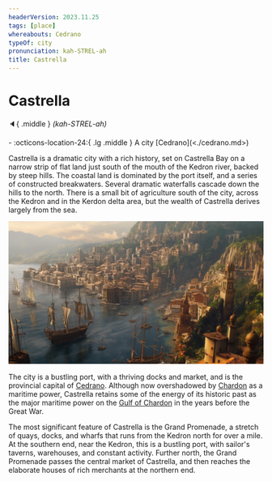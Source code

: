 ```yaml
---
headerVersion: 2023.11.25
tags: [place]
whereabouts: Cedrano
typeOf: city
pronunciation: kah-STREL-ah
title: Castrella
---
```

# Castrella
:speaker:{ .middle } *(kah-STREL-ah)*  
<div class="grid cards ext-narrow-margin ext-one-column" markdown>
-    :octicons-location-24:{ .lg .middle } A city [Cedrano](<./cedrano.md>)  
</div>


Castrella is a dramatic city with a rich history, set on Castrella Bay on a narrow strip of flat land just south of the mouth of the Kedron river, backed by steep hills. The coastal land is dominated by the port itself, and a series of constructed breakwaters. Several dramatic waterfalls cascade down the hills to the north. There is a small bit of agriculture south of the city, across the Kedron and in the Kerdon delta area, but the wealth of Castrella derives largely from the sea.

![Castrella V2](../../../../assets/castrella-v2.jpg)

The city is a bustling port, with a thriving docks and market, and is the provincial capital of [Cedrano](<./cedrano.md>). Although now overshadowed by [Chardon](<../chardon/chardon.md>) as a maritime power, Castrella retains some of the energy of its historic past as the major maritime power on the [Gulf of Chardon](<../../gulf-of-chardon.md>) in the years before the Great War. 

The most significant feature of Castrella is the Grand Promenade, a stretch of quays, docks, and wharfs that runs from the Kedron north for over a mile. At the southern end, near the Kedron, this is a bustling port, with sailor's taverns, warehouses, and constant activity. Further north, the Grand Promenade passes the central market of Castrella, and then reaches the elaborate houses of rich merchants at the northern end. 